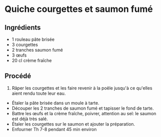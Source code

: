 # Quiche courgettes et saumon fumé

## Ingrédients

* 1 rouleau pâte brisée
* 3 courgettes
* 2 tranches saumon fumé
* 3 œufs
* 20 cl crème fraîche

## Procédé

1. Râper les courgettes et les faire revenir à la poêle jusqu'à ce qu'elles aient rendu toute leur eau.
- Étaler la pâte brisée dans un moule à tarte.
- Découper les 2 tranches de saumon fumé et tapisser le fond de tarte.
- Battre les œufs et la crème fraîche, poivrer, attention au sel: le saumon est déjà très salé.
- Étaler les courgettes sur le saumon et ajouter la préparation.
- Enfourner Th 7-8 pendant 45 min environ
